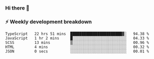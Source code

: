 ### Hi there 👋

### ⚡ Weekly development breakdown
<!--START_SECTION:waka-->
```text
TypeScript   22 hrs 51 mins  ███████████████████████▓░   94.38 % 
JavaScript   1 hr 2 mins     █░░░░░░░░░░░░░░░░░░░░░░░░   04.33 % 
SCSS         13 mins         ▒░░░░░░░░░░░░░░░░░░░░░░░░   00.96 % 
HTML         4 mins          ░░░░░░░░░░░░░░░░░░░░░░░░░   00.32 % 
JSON         0 secs          ░░░░░░░░░░░░░░░░░░░░░░░░░   00.01 % 
```
<!--END_SECTION:waka-->
<!--
**MarceloWis/MarceloWis** is a ✨ _special_ ✨ repository because its `README.md` (this file) appears on your GitHub profile.

Here are some ideas to get you started:

- 🔭 I’m currently working on ...
- 🌱 I’m currently learning ...
- 👯 I’m looking to collaborate on ...
- 🤔 I’m looking for help with ...
- 💬 Ask me about ...
- 📫 How to reach me: ...
- 😄 Pronouns: ...
- ⚡ Fun fact: ...
-->
